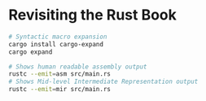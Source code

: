# Revisiting the Rust Book

```bash
# Syntactic macro expansion
cargo install cargo-expand
cargo expand

# Shows human readable assembly output
rustc --emit=asm src/main.rs
# Shows Mid-level Intermediate Representation output
rustc --emit=mir src/main.rs
```
